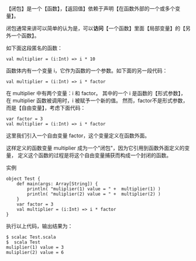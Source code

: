 【闭包】是一个【函数】，【返回值】依赖于声明【在函数外部的一个或多个变量】。

闭包通常来讲可以简单的认为是，可以**访问**【一个函数】里面【局部变量】的【另外一个函数】。

如下面这段匿名的函数：
```text
val multiplier = (i:Int) => i * 10 
```
 
函数体内有一个变量 i，它作为函数的一个参数。如下面的另一段代码：
```text
val multiplier = (i:Int) => i * factor
```

在 multiplier 中有两个变量：i 和 factor。
其中的一个 i 是函数的【形式参数】，在 multiplier 函数被调用时，i 被赋予一个新的值。
然而，factor不是形式参数，而是【自由变量】，考虑下面代码：
```text
var factor = 3  
val multiplier = (i:Int) => i * factor  
```

这里我们引入一个自由变量 factor，这个变量定义在函数外面。

这样定义的函数变量 multiplier 成为一个"闭包"，因为它引用到函数外面定义的变量，
定义这个函数的过程是将这个自由变量捕获而构成一个封闭的函数。

实例
```text
object Test {  
    def main(args: Array[String]) {  
        println( "muliplier(1) value = " +  multiplier(1) )  
        println( "muliplier(2) value = " +  multiplier(2) )  
    }  
    var factor = 3  
    val multiplier = (i:Int) => i * factor  
}
```

执行以上代码，输出结果为：
```text
$ scalac Test.scala  
$  scala Test  
muliplier(1) value = 3  
muliplier(2) value = 6  
```
